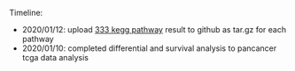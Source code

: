 

Timeline: 

* 2020/01/12: upload [333 kegg pathway](./extdata/tcgameta/) result to github as tar.gz for each pathway
* 2020/01/10: completed differential and survival analysis to pancancer tcga data analysis
